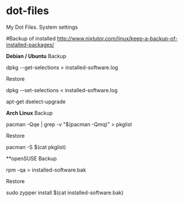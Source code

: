 # dot-files
My Dot Files. System settings

#Backup of installed
http://www.nixtutor.com/linux/keep-a-backup-of-installed-packages/

**Debian / Ubuntu**
Backup

dpkg --get-selections > installed-software.log

Restore

dpkg --set-selections < installed-software.log

apt-get dselect-upgrade

**Arch Linux**
Backup

pacman -Qqe | grep -v "$(pacman -Qmq)" > pkglist

Restore

pacman -S $(cat pkglist)

**openSUSE
Backup

rpm -qa > installed-software.bak

Restore

sudo zypper install $(cat installed-software.bak)


